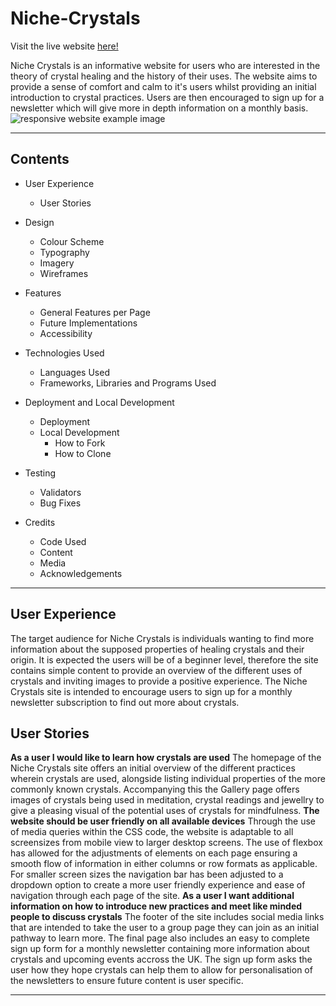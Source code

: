 # Niche-Crystals

Visit the live website [here!](https://tonichab.github.io/Niche-Crystals/)

Niche Crystals is an informative website for users who are interested in the theory of crystal healing and the history of their uses. The website aims to provide a sense of comfort and calm to it's users whilst providing an initial introduction to crystal practices. Users are then encouraged to sign up for a newsletter which will give more in depth information on a monthly basis.
![responsive website example image](X)

---

## Contents

- User Experience
  - User Stories
- Design

  - Colour Scheme
  - Typography
  - Imagery
  - Wireframes

- Features

  - General Features per Page
  - Future Implementations
  - Accessibility

- Technologies Used

  - Languages Used
  - Frameworks, Libraries and Programs Used

- Deployment and Local Development

  - Deployment
  - Local Development
    - How to Fork
    - How to Clone

- Testing

  - Validators
  - Bug Fixes

- Credits
  - Code Used
  - Content
  - Media
  - Acknowledgements

---

## User Experience

The target audience for Niche Crystals is individuals wanting to find more information about the supposed properties of healing crystals and their origin. It is expected the users will be of a beginner level, therefore the site contains simple content to provide an overview of the different uses of crystals and inviting images to provide a positive experience. The Niche Crystals site is intended to encourage users to sign up for a monthly newsletter subscription to find out more about crystals.

## User Stories

**As a user I would like to learn how crystals are used**
The homepage of the Niche Crystals site offers an initial overview of the different practices wherein crystals are used, alongside listing individual properties of the more commonly known crystals. Accompanying this the Gallery page offers images of crystals being used in meditation, crystal readings and jewellry to give a pleasing visual of the potential uses of crystals for mindfulness.
**The website should be user friendly on all available devices**
Through the use of media queries within the CSS code, the website is adaptable to all screensizes from mobile view to larger desktop screens. The use of flexbox has allowed for the adjustments of elements on each page ensuring a smooth flow of information in either columns or row formats as applicable. For smaller screen sizes the navigation bar has been adjusted to a dropdown option to create a more user friendly experience and ease of navigation through each page of the site.
**As a user I want additional information on how to introduce new practices and meet like minded people to discuss crystals**
The footer of the site includes social media links that are intended to take the user to a group page they can join as an initial pathway to learn more. The final page also includes an easy to complete sign up form for a monthly newsletter containing more information about crystals and upcoming events accross the UK. The sign up form asks the user how they hope crystals can help them to allow for personalisation of the newsletters to ensure future content is user specific.

---
